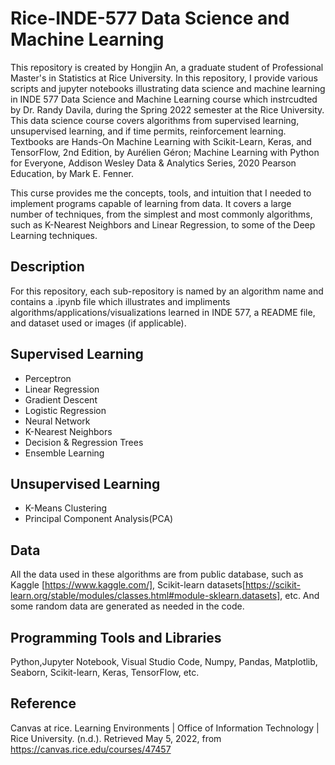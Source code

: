 # Rice-INDE-577 Data Science and Machine Learning

This repository is created by Hongjin An, a graduate student of Professional Master's in Statistics at Rice University. In this repository, I provide various scripts and jupyter notebooks illustrating data science and machine learning in INDE 577 Data Science and Machine Learning course which instrcudted by Dr. Randy Davila, during the Spring 2022 semester at the Rice University. This data science course covers algorithms from supervised learning, unsupervised learning, and if time permits, reinforcement learning. Textbooks are Hands-On Machine Learning with Scikit-Learn, Keras, and TensorFlow, 2nd Edition, by Aurélien Géron; Machine Learning with Python for Everyone, Addison Wesley Data & Analytics Series, 2020 Pearson Education, by Mark E. Fenner.

This curse provides me the concepts, tools, and intuition that I needed to implement programs capable of learning from data. It covers a large number of techniques, from the simplest and most commonly algorithms, such as K-Nearest Neighbors and Linear Regression, to some of the Deep Learning techniques. 

## Description

For this repository, each sub-repository is named by an algorithm name and contains a .ipynb file which illustrates and impliments algorithms/applications/visualizations learned in INDE 577, a README file, and dataset used or images (if applicable).


## Supervised Learning

* Perceptron
* Linear Regression
* Gradient Descent
* Logistic Regression
* Neural Network
* K-Nearest Neighbors
* Decision & Regression Trees
* Ensemble Learning

## Unsupervised Learning

* K-Means Clustering
* Principal Component Analysis(PCA)


## Data

All the data used in these algorithms are from public database, such as Kaggle [https://www.kaggle.com/], Scikit-learn datasets[https://scikit-learn.org/stable/modules/classes.html#module-sklearn.datasets], etc. And some random data are generated as needed in the code.

## Programming Tools and Libraries

Python,Jupyter Notebook, Visual Studio Code, Numpy, Pandas, Matplotlib, Seaborn, Scikit-learn, Keras, TensorFlow, etc.

## Reference

Canvas at rice. Learning Environments | Office of Information Technology | Rice University. (n.d.). Retrieved May 5, 2022, from https://canvas.rice.edu/courses/47457 
